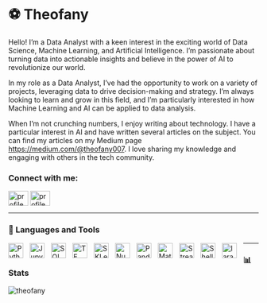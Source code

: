 # ⚽ Theofany

Hello! I’m a Data Analyst with a keen interest in the exciting world of Data Science, Machine Learning, and Artificial Intelligence. I’m passionate about turning data into actionable insights and believe in the power of AI to revolutionize our world.

In my role as a Data Analyst, I’ve had the opportunity to work on a variety of projects, leveraging data to drive decision-making and strategy. I’m always looking to learn and grow in this field, and I’m particularly interested in how Machine Learning and AI can be applied to data analysis.

When I’m not crunching numbers, I enjoy writing about technology. I have a particular interest in AI and have written several articles on the subject. You can find my articles on my Medium page https://medium.com/@theofany007. I love sharing my knowledge and engaging with others in the tech community. 

<h3 align="left">Connect with me:</h3>
<p align="left">
<a href="https://www.linkedin.com/in/muhammad-theofany-769804190/" target="blank"><img align="center" src="https://raw.githubusercontent.com/rahuldkjain/github-profile-readme-generator/master/src/images/icons/Social/linked-in-alt.svg" alt="profile linkedin" height="30" width="40" /></a>
<a href="https://www.instagram.com/theofany07/" target="blank"><img align="center" src="https://raw.githubusercontent.com/rahuldkjain/github-profile-readme-generator/master/src/images/icons/Social/instagram.svg" alt="profile instagram" height="30" width="40" /></a>
</p>

---

### 🧰 Languages and Tools

<img align="left" alt="Python" width="30px" style="padding-right:10px;" src="https://cdn.jsdelivr.net/gh/devicons/devicon@latest/icons/python/python-original.svg"/>
<img align="left" alt="Jupyter" width="30px" style="padding-right:10px;" src="https://cdn.jsdelivr.net/gh/devicons/devicon@latest/icons/jupyter/jupyter-original-wordmark.svg"/>
<img align="left" alt="SQL" width="30px" style="padding-right:10px;" src="https://cdn.jsdelivr.net/gh/devicons/devicon@latest/icons/mysql/mysql-original-wordmark.svg"/>
<img align="left" alt="TF" width="30px" style="padding-right:10px;" src="https://cdn.jsdelivr.net/gh/devicons/devicon@latest/icons/tensorflow/tensorflow-original.svg"/>
<img align="left" alt="SKLearn" width="30px" style="padding-right:10px;" src="https://cdn.jsdelivr.net/gh/devicons/devicon@latest/icons/scikitlearn/scikitlearn-original.svg"/>
<img align="left" alt="Numpy" width="30px" style="padding-right:10px;" src="https://cdn.jsdelivr.net/gh/devicons/devicon@latest/icons/numpy/numpy-plain-wordmark.svg"/>
<img align="left" alt="Pandas" width="30px" style="padding-right:10px;" src="https://cdn.jsdelivr.net/gh/devicons/devicon@latest/icons/pandas/pandas-plain.svg"/>
<img align="left" alt="Matplotlib" width="30px" style="padding-right:10px;" src="https://cdn.jsdelivr.net/gh/devicons/devicon@latest/icons/matplotlib/matplotlib-plain-wordmark.svg"/>
<img align="left" alt="Streamlit" width="30px" style="padding-right:10px;" src="https://cdn.jsdelivr.net/gh/devicons/devicon@latest/icons/streamlit/streamlit-original.svg"/>
<img align="left" alt="Shell" width="30px" style="padding-right:10px;" src="https://cdn.jsdelivr.net/gh/devicons/devicon@latest/icons/powershell/powershell-plain.svg"/>
<img align="left" alt="laravel" width="30px" style="padding-right:10px;" src="https://cdn.jsdelivr.net/gh/devicons/devicon@latest/icons/laravel/laravel-original.svg"/>

---

### 📊 Stats
<p><img align="center" src="https://github-readme-stats.vercel.app/api/top-langs?username=theofany&show_icons=true&locale=en&layout=compact" alt="theofany" /></p>

          



